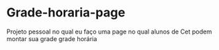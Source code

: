 # Grade-horaria-page
Projeto pessoal no qual eu faço uma page no qual alunos de Cet podem montar sua grade grade horária
